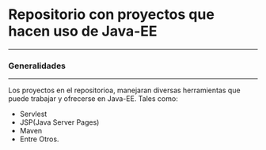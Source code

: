 # Repositorio con proyectos que hacen uso de Java-EE

-------------

### Generalidades
                
----


Los proyectos en el repositorioa, manejaran diversas herramientas que puede trabajar y ofrecerse en Java-EE. Tales como:
+ Servlest
+ JSP(Java Server Pages)
+ Maven
+ Entre Otros.
